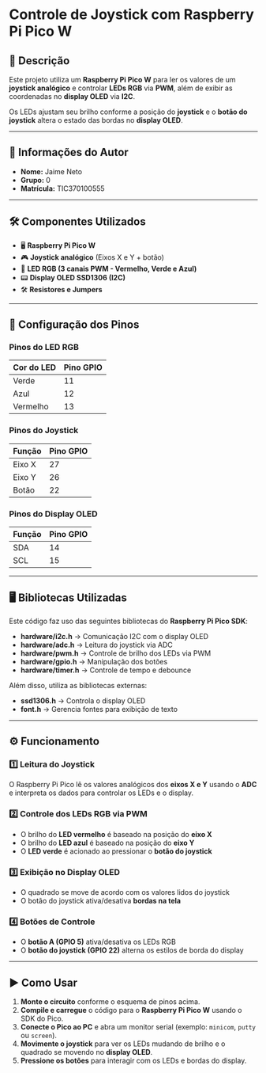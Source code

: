 # Controle de Joystick com Raspberry Pi Pico W

## 📌 Descrição  
Este projeto utiliza um **Raspberry Pi Pico W** para ler os valores de um **joystick analógico** e controlar **LEDs RGB** via **PWM**, além de exibir as coordenadas no **display OLED** via **I2C**.  

Os LEDs ajustam seu brilho conforme a posição do **joystick** e o **botão do joystick** altera o estado das bordas no **display OLED**.  

---

## 📝 Informações do Autor  

- **Nome:** Jaime Neto  
- **Grupo:** 0  
- **Matrícula:** TIC370100555  

---

## 🛠️ Componentes Utilizados  

- 🖥 **Raspberry Pi Pico W**  
- 🎮 **Joystick analógico** (Eixos X e Y + botão)  
- 🌈 **LED RGB (3 canais PWM - Vermelho, Verde e Azul)**  
- 📟 **Display OLED SSD1306 (I2C)**  
- 🛠 **Resistores e Jumpers**  

---

## 🔧 Configuração dos Pinos  

### **Pinos do LED RGB**  
| Cor do LED | Pino GPIO |
|------------|----------|
| Verde      | 11       |
| Azul       | 12       |
| Vermelho   | 13       |

### **Pinos do Joystick**  
| Função | Pino GPIO |
|--------|----------|
| Eixo X | 27       |
| Eixo Y | 26       |
| Botão  | 22       |

### **Pinos do Display OLED**  
| Função | Pino GPIO |
|--------|----------|
| SDA    | 14       |
| SCL    | 15       |

---

## 🖥️ Bibliotecas Utilizadas  

Este código faz uso das seguintes bibliotecas do **Raspberry Pi Pico SDK**:  

- **hardware/i2c.h** → Comunicação I2C com o display OLED  
- **hardware/adc.h** → Leitura do joystick via ADC  
- **hardware/pwm.h** → Controle de brilho dos LEDs via PWM  
- **hardware/gpio.h** → Manipulação dos botões  
- **hardware/timer.h** → Controle de tempo e debounce  

Além disso, utiliza as bibliotecas externas:  
- **ssd1306.h** → Controla o display OLED  
- **font.h** → Gerencia fontes para exibição de texto  

---

## ⚙️ Funcionamento  

### **1️⃣ Leitura do Joystick**  
O Raspberry Pi Pico lê os valores analógicos dos **eixos X e Y** usando o **ADC** e interpreta os dados para controlar os LEDs e o display.  

### **2️⃣ Controle dos LEDs RGB via PWM**  
- O brilho do **LED vermelho** é baseado na posição do **eixo X**  
- O brilho do **LED azul** é baseado na posição do **eixo Y**  
- O **LED verde** é acionado ao pressionar o **botão do joystick**  

### **3️⃣ Exibição no Display OLED**  
- O quadrado se move de acordo com os valores lidos do joystick  
- O botão do joystick ativa/desativa **bordas na tela**  

### **4️⃣ Botões de Controle**  
- O **botão A (GPIO 5)** ativa/desativa os LEDs RGB  
- O **botão do joystick (GPIO 22)** alterna os estilos de borda do display  

---

## ▶️ Como Usar  

1. **Monte o circuito** conforme o esquema de pinos acima.  
2. **Compile e carregue** o código para o **Raspberry Pi Pico W** usando o SDK do Pico.  
3. **Conecte o Pico ao PC** e abra um monitor serial (exemplo: `minicom`, `putty` ou `screen`).  
4. **Movimente o joystick** para ver os LEDs mudando de brilho e o quadrado se movendo no **display OLED**.  
5. **Pressione os botões** para interagir com os LEDs e bordas do display.  
